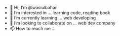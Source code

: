 - 👋 Hi, I’m @wasiulbahar
- 👀 I’m interested in ... learning code, reading book
- 🌱 I’m currently learning ... web developing
- 💞️ I’m looking to collaborate on ... web dev company
- 📫 How to reach me ...

<!---
wasiulbahar/wasiulbahar is a ✨ special ✨ repository because its `README.md` (this file) appears on your GitHub profile.
You can click the Preview link to take a look at your changes.
--->
